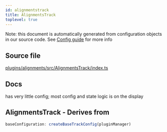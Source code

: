 ```yaml
---
id: alignmentstrack
title: AlignmentsTrack
toplevel: true
---
```


Note: this document is automatically generated from configuration objects in our
source code. See [Config guide](/docs/config_guide) for more info

## Source file

[plugins/alignments/src/AlignmentsTrack/index.ts](https://github.com/GMOD/jbrowse-components/blob/main/plugins/alignments/src/AlignmentsTrack/index.ts)

## Docs

has very little config; most config and state logic is on the display

## AlignmentsTrack - Derives from

```js
baseConfiguration: createBaseTrackConfig(pluginManager)
```
